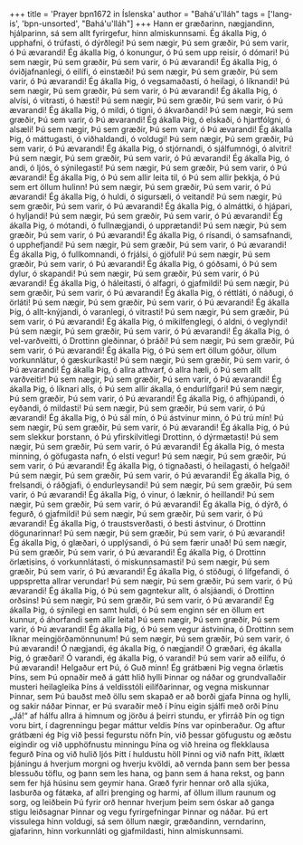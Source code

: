 +++
title = 'Prayer bpn1672 in Íslenska'
author = "Bahá'u'lláh"
tags = ['lang-is', 'bpn-unsorted', "Bahá'u'lláh"]
+++
Hann er græðarinn, nægjandinn, hjálparinn, sá sem allt fyrirgefur, hinn almiskunnsami.
Ég ákalla Þig, ó upphafni, ó trúfasti, ó dýrðlegi! Þú sem nægir, Þú sem græðir, Þú sem varir, ó Þú ævarandi!
Ég ákalla Þig, ó konungur, ó Þú sem upp reisir, ó dómari! Þú sem nægir, Þú sem græðir, Þú sem varir, ó Þú ævarandi!
Ég ákalla Þig, ó óviðjafnanlegi, ó eilífi, ó ein­stæði! Þú sem nægir, Þú sem græðir, Þú sem varir, ó Þú ævarandi!
Ég ákalla Þig, ó vegsamaðasti, ó heilagi, ó líkn­andi! Þú sem nægir, Þú sem græðir, Þú sem varir, ó Þú ævarandi!
Ég ákalla Þig, ó alvísi, ó vitrasti, ó hæsti! Þú sem nægir, Þú sem græðir, Þú sem varir, ó Þú ævarandi!
Ég ákalla Þig, ó mildi, ó tigni, ó ákvarðandi! Þú sem nægir, Þú sem græðir, Þú sem varir, ó Þú ævarandi!
Ég ákalla Þig, ó elskaði, ó hjartfólgni, ó alsæli! Þú sem nægir, Þú sem græðir, Þú sem varir, ó Þú ævarandi!
Ég ákalla Þig, ó máttugasti, ó viðhaldandi, ó vold­ugi! Þú sem nægir, Þú sem græðir, Þú sem varir, ó Þú ævarandi!
Ég ákalla Þig, ó stjórnandi, ó sjálfumnógi, ó al­vitri! Þú sem nægir, Þú sem græðir, Þú sem varir, ó Þú ævarandi!
Ég ákalla Þig, ó andi, ó ljós, ó sýnilegasti! Þú sem nægir, Þú sem græðir, Þú sem varir, ó Þú ævarandi!
Ég ákalla Þig, ó Þú sem allir leita til, ó Þú sem allir þekkja, ó Þú sem ert öllum hulinn! Þú sem nægir, Þú sem græðir, Þú sem varir, ó Þú ævarandi!
Ég ákalla Þig, ó huldi, ó sigursæli, ó veitandi! Þú sem nægir, Þú sem græðir, Þú sem varir, ó Þú ævarandi!
Ég ákalla Þig, ó almáttki, ó hjápari, ó hyljandi! Þú sem nægir, Þú sem græðir, Þú sem varir, ó Þú ævarandi!
Ég ákalla Þig, ó mótandi, ó fullnægjandi, ó upp­rætandi! Þú sem nægir, Þú sem græðir, Þú sem varir, ó Þú ævarandi!
Ég ákalla Þig, ó rísandi, ó samsafnandi, ó upp­hefjandi! Þú sem nægir, Þú sem græðir, Þú sem varir, ó Þú ævarandi!
Ég ákalla Þig, ó fullkomnandi, ó frjálsi, ó gjöfuli! Þú sem nægir, Þú sem græðir, Þú sem varir, ó Þú ævarandi!
Ég ákalla Þig, ó góðsami, ó Þú sem dylur, ó skap­andi! Þú sem nægir, Þú sem græðir, Þú sem varir, ó Þú ævarandi!
Ég ákalla Þig, ó háleitasti, ó alfagri, ó gjafmildi! Þú sem nægir, Þú sem græðir, Þú sem varir, ó Þú ævarandi!
Ég ákalla Þig, ó réttláti, ó náðugi, ó örláti! Þú sem nægir, Þú sem græðir, Þú sem varir, ó Þú ævar­andi!
Ég ákalla Þig, ó allt-knýjandi, ó varanlegi, ó vitrasti! Þú sem nægir, Þú sem græðir, Þú sem varir, ó Þú ævarandi!
Ég ákalla Þig, ó mikilfenglegi, ó aldni, ó veg­lyndi! Þú sem nægir, Þú sem græðir, Þú sem varir, ó Þú ævarandi!
Ég ákalla Þig, ó vel-varðveitti, ó Drottinn gleð­innar, ó þráði! Þú sem nægir, Þú sem græðir, Þú sem varir, ó Þú ævarandi!
Ég ákalla Þig, ó Þú sem ert öllum góður, öllum vorkunnlátur, ó gæskuríkasti! Þú sem nægir, Þú sem græðir, Þú sem varir, ó Þú ævarandi!
Ég ákalla Þig, ó allra athvarf, ó allra hæli, ó Þú sem allt varðveitir! Þú sem nægir, Þú sem græðir, Þú sem varir, ó Þú ævarandi!
Ég ákalla Þig, ó líknari alls, ó Þú sem allir ákalla, ó endurlífgari! Þú sem nægir, Þú sem græðir, Þú sem varir, ó Þú ævarandi!
Ég ákalla Þig, ó afhjúpandi, ó eyðandi, ó mildasti! Þú sem nægir, Þú sem græðir, Þú sem varir, ó Þú ævarandi!
Ég ákalla Þig, ó Þú sál mín, ó Þú ástvinur minn, ó Þú trú mín! Þú sem nægir, Þú sem græðir, Þú sem varir, ó Þú ævarandi!
Ég ákalla Þig, ó Þú sem slekkur þorstann, ó Þú yfirskilvitlegi Drottinn, ó dýrmætasti! Þú sem næg­ir, Þú sem græðir, Þú sem varir, ó Þú ævarandi!
Ég ákalla Þig, ó mesta minning, ó göfugasta nafn, ó elsti vegur! Þú sem nægir, Þú sem græðir, Þú sem varir, ó Þú ævarandi!
Ég ákalla Þig, ó tignaðasti, ó heilagasti, ó helgaði! Þú sem nægir, Þú sem græðir, Þú sem varir, ó Þú ævarandi!
Ég ákalla Þig, ó frelsandi, ó ráðgjafi, ó endur­leysandi! Þú sem nægir, Þú sem græðir, Þú sem varir, ó Þú ævarandi!
Ég ákalla Þig, ó vinur, ó læknir, ó heillandi! Þú sem nægir, Þú sem græðir, Þú sem varir, ó Þú ævarandi!
Ég ákalla Þig, ó dýrð, ó fegurð, ó gjafmildi! Þú sem nægir, Þú sem græðir, Þú sem varir, ó Þú ævarandi!
Ég ákalla Þig, ó traustsverðasti, ó besti ástvinur, ó Drottinn dögunarinnar! Þú sem nægir, Þú sem græðir, Þú sem varir, ó Þú ævarandi!
Ég ákalla Þig, ó glæðari, ó upplýsandi, ó Þú sem færir unað! Þú sem nægir, Þú sem græðir, Þú sem varir, ó Þú ævarandi!
Ég ákalla Þig, ó Drottinn örlætisins, ó vor­kunnlátasti, ó miskunnsamasti! Þú sem nægir, Þú sem græðir, Þú sem varir, ó Þú ævarandi!
Ég ákalla Þig, ó stöðugi, ó lífgefandi, ó upp­spretta allrar verundar! Þú sem nægir, Þú sem græðir, Þú sem varir, ó Þú ævarandi!
Ég ákalla Þig, ó Þú sem gagntekur allt, ó al­sjáandi, ó Drottinn orðsins! Þú sem nægir, Þú sem græðir, Þú sem varir, ó Þú ævarandi!
Ég ákalla Þig, ó sýnilegi en samt huldi, ó Þú sem enginn sér en öllum ert kunnur, ó áhorfandi sem allir leita! Þú sem nægir, Þú sem græðir, Þú sem varir, ó Þú ævarandi!
Ég ákalla Þig, ó Þú sem vegur ástvinina, ó Drottinn sem líknar meingjörðamönnunum! Þú sem nægir, Þú sem græðir, Þú sem varir, ó Þú ævarandi!
Ó nægjandi, ég ákalla Þig, ó nægjandi!
Ó græðari, ég ákalla Þig, ó græðari!
Ó varandi, ég ákalla Þig, ó varandi!
Þú sem varir að eilífu, ó Þú ævarandi!
Helgaður ert Þú, ó Guð minn! Ég grátbæni Þig vegna örlætis Þíns, sem Þú opnaðir með á gátt hlið hylli Þinnar og náðar og grundvallaðir musteri heilagleika Þíns á veldisstóli eilífðarinnar, og vegna miskunnar Þinnar, sem Þú bauðst með öllu sem skapað er að borði gjafa Þinna og hylli, og sakir náðar Þinnar, er Þú svaraðir með í Þínu eigin sjálfi með orði Þínu „Já!“ af hálfu allra á himnum og jörðu á þeirri stundu, er yfirráð Þín og tign voru birt, í dagrenningu þegar máttur veldis Þíns var opinberaður. Og aftur grátbæni ég Þig við þessi fegurstu nöfn Þín, við þessar göfugustu og æðstu eigindir og við upphöfnustu minningu Þína og við hreina og flekklausa fegurð Þína og við hulið ljós Þitt í huldustu höll Þinni og við nafn Þitt, íklætt þjáningu á hverjum morgni og hverju kvöldi, að vernda þann sem ber þessa blessuðu töflu, og þann sem les hana, og þann sem á hana rekst, og þann sem fer hjá húsinu sem geymir hana. Græð fyrir hennar orð alla sjúka, lasburða og fátæka, af allri þrenging og harmi, af öllum illum raunum og sorg, og leiðbein Þú fyrir orð hennar hverjum þeim sem óskar að ganga stigu leiðsagnar Þinnar og vegu fyrirgefningar Þinnar og náðar.
Þú ert vissulega hinn voldugi, sá sem öllum nægir, græðandinn, verndarinn, gjafarinn, hinn vor­kunnláti og gjafmildasti, hinn almiskunnsami.
